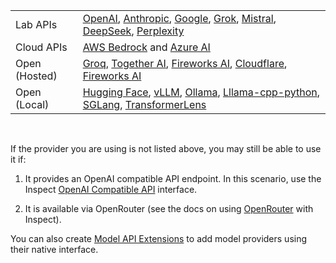 
|  |  |
|------------------------------------|------------------------------------|
| Lab APIs | [OpenAI](providers.qmd#openai), [Anthropic](providers.qmd#anthropic), [Google](providers.qmd#google), [Grok](providers.qmd#grok), [Mistral](providers.qmd#mistral), [DeepSeek](providers.qmd#deepseek), [Perplexity](providers.qmd#perplexity) |
| Cloud APIs | [AWS Bedrock](providers.qmd#aws-bedrock) and [Azure AI](providers.qmd#azure-ai) |
| Open (Hosted) | [Groq](providers.qmd#groq), [Together AI](providers.qmd#together-ai), [Fireworks AI](providers.qmd#fireworks-ai), [Cloudflare](providers.qmd#cloudflare), [Fireworks AI](providers.qmd#fireworks-ai) |
| Open (Local) | [Hugging Face](providers.qmd#hugging-face), [vLLM](providers.qmd#vllm), [Ollama](providers.qmd#ollama), [Lllama-cpp-python](providers.qmd#llama-cpp-python), [SGLang](providers.qmd#sglang), [TransformerLens](providers.qmd#transformer-lens) |

<br/>

If the provider you are using is not listed above, you may still be able to use it if:

1. It provides an OpenAI compatible API endpoint. In this scenario, use the Inspect [OpenAI Compatible API](providers.qmd#openai-api) interface.

2. It is available via OpenRouter (see the docs on using [OpenRouter](providers.qmd#openrouter) with Inspect).


You can also create [Model API Extensions](extensions.qmd#model-apis) to add model providers using their native interface.
